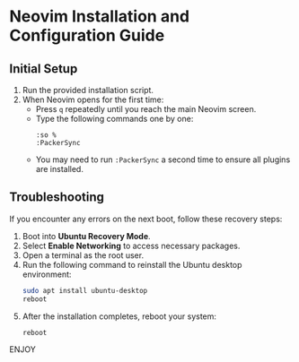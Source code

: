 # Neovim Installation and Configuration Guide

## Initial Setup

1. Run the provided installation script.
2. When Neovim opens for the first time:
   - Press `q` repeatedly until you reach the main Neovim screen.
   - Type the following commands one by one:
     ```vim
     :so %
     :PackerSync
     ```
   - You may need to run `:PackerSync` a second time to ensure all plugins are installed.

## Troubleshooting

If you encounter any errors on the next boot, follow these recovery steps:

1. Boot into **Ubuntu Recovery Mode**.
2. Select **Enable Networking** to access necessary packages.
3. Open a terminal as the root user.
4. Run the following command to reinstall the Ubuntu desktop environment:
   ```bash
   sudo apt install ubuntu-desktop
   reboot
   ```
5. After the installation completes, reboot your system:
   ```bash
   reboot
   ```

ENJOY
